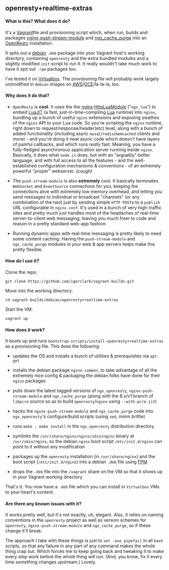 ## openresty+realtime-extras

#### What is this? What does it do?

It's a [Vagrant](http://vagrantup.com/)file and provisioning script which, when run, builds and packages [nginx-push-stream-module](https://github.com/wandenberg/nginx-push-stream-module) and [ngx_cache_purge](https://github.com/FRiCKLE/ngx_cache_purge) into an [OpenResty](https://openresty.org) installation. 

It spits out a [debian](http://debian.org/) `.deb` package into your Vagrant host's working directory, containing `openresty` and the extra bundled modules and a slightly modified `init` script to run it. It really wouldn't take much work to have it spit out `.rpm` packages too.

I've tested it on [Virtualbox](http://virtualbox.org/). The provisioning file will probably work largely unmodified in `debian` images on [AWS](http://aws.amazon.com/)/[GCE](http://cloud.google.com/compute/)/la-la-la, too.

#### Why does it do that?

- `OpenResty` is **cool**. It uses the the [nginx](http://nginx.org/) [HttpLuaModule](http://wiki.nginx.org/HttpLuaModule) ("`ngx_lua`") to embed [LuaJIT](http://luajit.org/) (a fast, just-in-time-compiling [Lua](http://www.lua.org/) runtime) into `nginx`, bundling up a bunch of useful `nginx` extensions and exposing swathes of the `nginx` API to your Lua code. So you're scripting the `nginx` runtime, right down to request/response/header(etc) level, along with a bunch of added functionality (including async `mysql`/`redis`/`memcached` clients and more) - and you're doing it neat async code which doesn't have layers of painful callbacks, and which runs *really* fast. Meaning, you have a fully-fledged asynchronous application server running inside `nginx`. Basically, it does what `node.js` does, but with an "arguably" better language, and with full access to all the features - and the well-established configuration mechanisms & conventions - of an extremely powerful "proper" webserver. *(cough)*

- The `push-stream-module` is also **extremely** cool. It basically terminates `WebSocket` and `EventSource` connections for you, keeping the connections alive with extremely low memory overhead, and letting you send messages to individual or broadcast "channels" (or any combination of the two) just by sending simple `HTTP POST`s to a `publish` URL configurable in `nginx.conf`. It's used in a bunch of very high-traffic sites and pretty much just handles most of the headaches of real-time server-to-client web messaging, leaving you much freer to code and reason in a pretty standard web-app fashion.

- Running dynamic apps with real-time messaging is pretty likely to need some content caching. Having the `push-stream-module` and `ngx_cache_purge` modules in your web & app servers helps make this pretty flexible.

#### How do I use it?

Clone the repo:

```
git clone https://github.com/igorclark/vagrant-builds.git
```

Move into the working directory:

```
cd vagrant-builds/debian/openresty+realtime-extras
```

Start the VM:

```
vagrant up
```

#### How does it work?

It boots up and runs `bootstrap-scripts/install-openresty+realtime-extras` as a provisioning file. This does the following:

- updates the OS and installs a bunch of utilities & prerequisites via `apt-get`

- installs the debian package `nginx-common`, to take advantage of all the extremely nice config & packaging the debian folks have done for their `nginx` packages

- pulls down the latest tagged versions of `ngx_openresty`, `nginx-push-stream-module` and `ngx_cache_purge` (along with the 8.x/v1 branch of `libpcre` source so as to build `openresty`/`nginx` using `--with-pcre-jit`)

- hacks the `nginx-push-stream-module` and `ngx_cache_purge` code into `ngx_openresty`'s configure/build scripts (using `sed`, mmm brittle)

- runs `make ; make install` in the `ngx_openresty` distribution directory

- symlinks the `/usr/share/nginx/nginx/sbin/nginx` binary at `/usr/sbin/nginx`, so the debian `nginx` boot script `/etc/init.d/nginx` can point to it without any modification
 
- packages up the `openresty` installation (in `/usr/share/nginx`) and the boot script (`/etc/init.d/nginx`) into a debian `.deb` file using [FPM](https://github.com/jordansissel/fpm)

- drops the `.deb` file into the `/vagrant` share on the VM so that it shows up in your Vagrant working directory

That's it. You now have a `.deb` file which you can install in `Virtualbox` VMs to your heart's content.



#### Are there any known issues with it?

It works pretty well, but it's not exactly, uh, elegant. Also, it relies on naming conventions in the `openresty` project as well as version schemes for `openresty`, `nginx-push-stream-module` and `ngx_cache_purge`, so if these change it'll break. 

The approach I take with these things is just to `set -euo pipefail` in all `bash` scripts, so that any failure in any part of any command makes the whole thing crap out. Which forces me to keep going back and tweaking it to make every step work before the whole thing will run. (And, you know, fix it every time something changes upstream.) Lovely.
